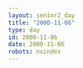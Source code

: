 ```yaml
---
layout: senior2_day
title: "2000-11-06"
type: day
id: 2000-11-06
date: 2000-11-06
robots: noindex
---
```


